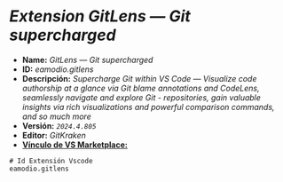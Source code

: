 <!-- Autor: Daniel Benjamin Perez Morales -->
<!-- GitHub: https://github.com/DanielPerezMoralesDev13 -->
<!-- Correo electrónico: danielperezdev@proton.me -->

# ***Extension GitLens — Git supercharged***

- **Name:** *GitLens — Git supercharged*
- **ID:** *eamodio.gitlens*
- **Descripción:** *Supercharge Git within VS Code — Visualize code authorship at a glance via Git blame annotations and CodeLens, seamlessly navigate and explore Git - repositories, gain valuable insights via rich visualizations and powerful comparison commands, and so much more*
- **Versión:** *`2024.4.805`*
- **Editor:** *GitKraken*
- **[Vínculo de VS Marketplace:](https://marketplace.visualstudio.com/items?itemName=eamodio.gitlens "https://marketplace.visualstudio.com/items?itemName=eamodio.gitlens")**

```plaintext
# Id Extensión Vscode
eamodio.gitlens
```
